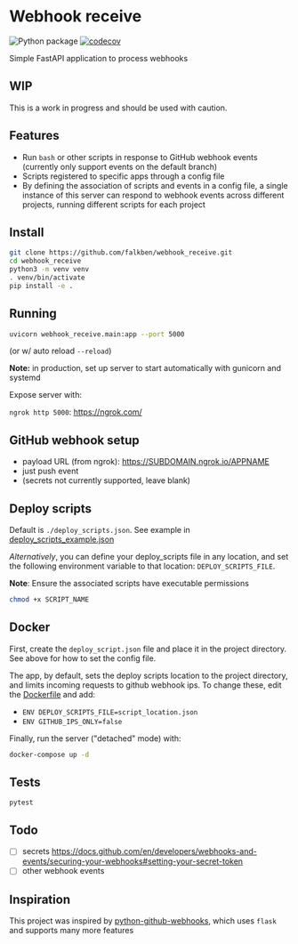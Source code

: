 # Webhook receive

![Python package](https://github.com/falkben/webhook_receive/workflows/Python%20package/badge.svg) [![codecov](https://codecov.io/gh/falkben/webhook_receive/branch/main/graph/badge.svg?token=O3ZG3KqxXt)](https://codecov.io/gh/falkben/webhook_receive)

Simple FastAPI application to process webhooks

## WIP

This is a work in progress and should be used with caution.

## Features

- Run `bash` or other scripts in response to GitHub webhook events (currently only support events on the default branch)
- Scripts registered to specific apps through a config file
- By defining the association of scripts and events in a config file, a single instance of this server can respond to webhook events across different projects, running different scripts for each project

## Install

```sh
git clone https://github.com/falkben/webhook_receive.git
cd webhook_receive
python3 -m venv venv
. venv/bin/activate
pip install -e .
```

## Running

```sh
uvicorn webhook_receive.main:app --port 5000
```

(or w/ auto reload `--reload`)

**Note:** in production, set up server to start automatically with gunicorn and systemd

Expose server with:

`ngrok http 5000`: <https://ngrok.com/>

## GitHub webhook setup

- payload URL (from ngrok): https://SUBDOMAIN.ngrok.io/APPNAME
- just push event
- (secrets not currently supported, leave blank)

## Deploy scripts

Default is `./deploy_scripts.json`. See example in [deploy_scripts_example.json](deploy_scripts_example.json)

_Alternatively_, you can define your deploy_scripts file in any location, and set the following environment variable to that location: `DEPLOY_SCRIPTS_FILE`.

**Note**: Ensure the associated scripts have executable permissions

```sh
chmod +x SCRIPT_NAME
```

## Docker

First, create the `deploy_script.json` file and place it in the project directory. See above for how to set the config file.

The app, by default, sets the deploy scripts location to the project directory, and limits incoming requests to github webhook ips. To change these, edit the [Dockerfile](Dockerfile) and add:

- `ENV DEPLOY_SCRIPTS_FILE=script_location.json`
- `ENV GITHUB_IPS_ONLY=false`

Finally, run the server ("detached" mode) with:

```sh
docker-compose up -d
```

## Tests

`pytest`

## Todo

- [ ] secrets <https://docs.github.com/en/developers/webhooks-and-events/securing-your-webhooks#setting-your-secret-token>
- [ ] other webhook events

## Inspiration

This project was inspired by [python-github-webhooks](https://github.com/carlos-jenkins/python-github-webhooks), which uses `flask` and supports many more features

